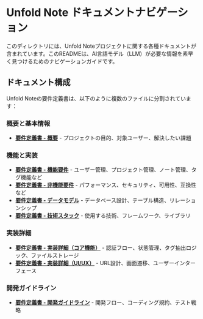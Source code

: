 # Unfold Note ドキュメントナビゲーション

このディレクトリには、Unfold Noteプロジェクトに関する各種ドキュメントが含まれています。このREADMEは、AI言語モデル（LLM）が必要な情報を素早く見つけるためのナビゲーションガイドです。

## ドキュメント構成

Unfold Noteの要件定義書は、以下のように複数のファイルに分割されています：

### 概要と基本情報

- [**要件定義書 - 概要**](requirements-overview.md) - プロジェクトの目的、対象ユーザー、解決したい課題

### 機能と実装

- [**要件定義書 - 機能要件**](requirements-functional.md) - ユーザー管理、プロジェクト管理、ノート管理、タグ機能など
- [**要件定義書 - 非機能要件**](requirements-non-functional.md) - パフォーマンス、セキュリティ、可用性、互換性など
- [**要件定義書 - データモデル**](requirements-data.md) - データベース設計、テーブル構造、リレーションシップ
- [**要件定義書 - 技術スタック**](requirements-tech-stack.md) - 使用する技術、フレームワーク、ライブラリ

### 実装詳細

- [**要件定義書 - 実装詳細（コア機能）**](requirements-implementation-core.md) - 認証フロー、状態管理、タグ抽出ロジック、ファイルストレージ
- [**要件定義書 - 実装詳細（UI/UX）**](requirements-implementation-ui-ux.md) - URL設計、画面遷移、ユーザーインターフェース

### 開発ガイドライン

- [**要件定義書 - 開発ガイドライン**](requirements-development.md) - 開発フロー、コーディング規約、テスト戦略
